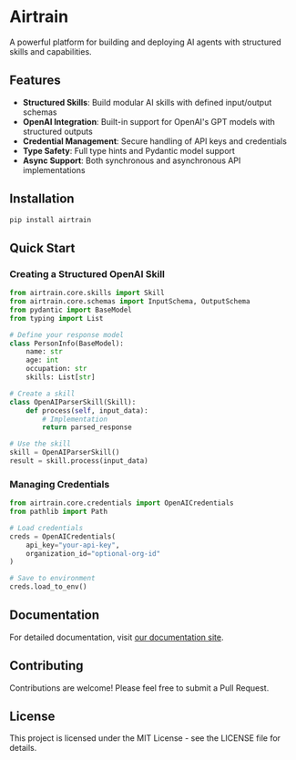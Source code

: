 # Airtrain

A powerful platform for building and deploying AI agents with structured skills and capabilities.

## Features

- **Structured Skills**: Build modular AI skills with defined input/output schemas
- **OpenAI Integration**: Built-in support for OpenAI's GPT models with structured outputs
- **Credential Management**: Secure handling of API keys and credentials
- **Type Safety**: Full type hints and Pydantic model support
- **Async Support**: Both synchronous and asynchronous API implementations

## Installation

```bash
pip install airtrain
```

## Quick Start

### Creating a Structured OpenAI Skill

```python
from airtrain.core.skills import Skill
from airtrain.core.schemas import InputSchema, OutputSchema
from pydantic import BaseModel
from typing import List

# Define your response model
class PersonInfo(BaseModel):
    name: str
    age: int
    occupation: str
    skills: List[str]

# Create a skill
class OpenAIParserSkill(Skill):
    def process(self, input_data):
        # Implementation
        return parsed_response

# Use the skill
skill = OpenAIParserSkill()
result = skill.process(input_data)
```

### Managing Credentials

```python
from airtrain.core.credentials import OpenAICredentials
from pathlib import Path

# Load credentials
creds = OpenAICredentials(
    api_key="your-api-key",
    organization_id="optional-org-id"
)

# Save to environment
creds.load_to_env()
```

## Documentation

For detailed documentation, visit [our documentation site](https://airtrain.readthedocs.io/).

## Contributing

Contributions are welcome! Please feel free to submit a Pull Request.

## License

This project is licensed under the MIT License - see the LICENSE file for details. 